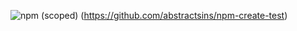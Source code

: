 ![npm (scoped)](https://img.shields.io/npm/v/@abstractsins/test?style=for-the-badge)
(https://github.com/abstractsins/npm-create-test)